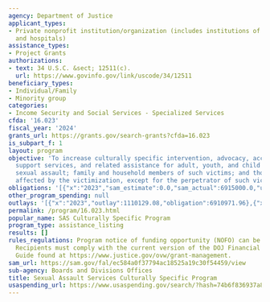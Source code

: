 ```yaml
---
agency: Department of Justice
applicant_types:
- Private nonprofit institution/organization (includes institutions of higher education
  and hospitals)
assistance_types:
- Project Grants
authorizations:
- text: 34 U.S.C. &sect; 12511(c).
  url: https://www.govinfo.gov/link/uscode/34/12511
beneficiary_types:
- Individual/Family
- Minority group
categories:
- Income Security and Social Services - Specialized Services
cfda: '16.023'
fiscal_year: '2024'
grants_url: https://grants.gov/search-grants?cfda=16.023
is_subpart_f: 1
layout: program
objective: 'To increase culturally specific intervention, advocacy, accompaniment,
  support services, and related assistance for adult, youth, and child victims of
  sexual assault; family and household members of such victims; and those collaterally
  affected by the victimization, except for the perpetrator of such victimization. '
obligations: '[{"x":"2023","sam_estimate":0.0,"sam_actual":6915000.0,"usa_spending_actual":6876299.2},{"x":"2024","sam_estimate":0.0,"sam_actual":8662464.0,"usa_spending_actual":8662464.0},{"x":"2025","sam_estimate":0.0,"sam_actual":8662464.0,"usa_spending_actual":0.0}]'
other_program_spending: null
outlays: '[{"x":"2023","outlay":1110129.08,"obligation":6910971.96},{"x":"2024","outlay":0.0,"obligation":8662464.0},{"x":"2025","outlay":0.0,"obligation":0.0}]'
permalink: /program/16.023.html
popular_name: SAS Culturally Specific Program
program_type: assistance_listing
results: []
rules_regulations: Program notice of funding opportunity (NOFO) can be found at https://www.justice.gov/ovw/open-notices-of-funding-opportunities.
  Recipients must comply with the current version of the DOJ Financial Grants Management
  Guide found at https://www.justice.gov/ovw/grant-management.
sam_url: https://sam.gov/fal/ec584a0f37794ac18525a19c30f54459/view
sub-agency: Boards and Divisions Offices
title: Sexual Assault Services Culturally Specific Program
usaspending_url: https://www.usaspending.gov/search/?hash=74b6f836937a83561963bc7587a189d5
---
```

